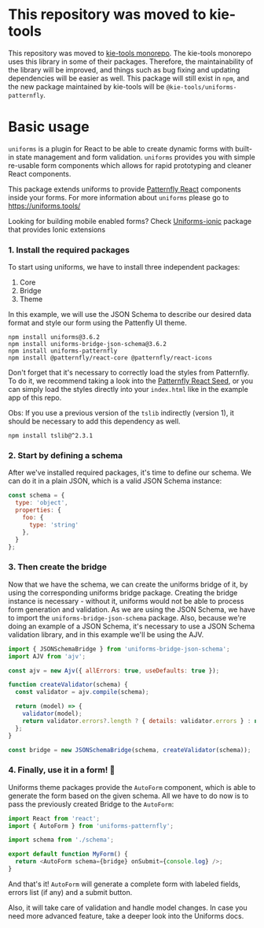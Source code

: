 # This repository was moved to kie-tools
This repository was moved to [kie-tools monorepo](https://github.com/kiegroup/kie-tools/tree/main/packages/uniforms-patternfly). The kie-tools monorepo uses this library in some of their packages. Therefore, the maintainability of the library will be improved, and things such as bug fixing and updating dependencies will be easier as well. This package will still exist in `npm`, and the new package maintained by kie-tools will be `@kie-tools/uniforms-patternfly`.

# Basic usage

`uniforms` is a plugin for React to be able to create dynamic forms with built-in state management and form validation. 
`uniforms` provides you with simple re-usable form components which allows for rapid prototyping and cleaner React components.

This package extends uniforms to provide [Patternfly React](https://www.patternfly.org/v4/) components inside your forms.
For more information about `uniforms` please go to https://uniforms.tools/ 

Looking for building mobile enabled forms? Check [Uniforms-ionic](https://github.com/aerogear/uniforms-ionic) package that provides Ionic extensions

### 1. Install the required packages

To start using uniforms, we have to install three independent packages:

1. Core
2. Bridge
3. Theme

In this example, we will use the JSON Schema to describe our desired data format and style our form using the Pattenfly UI theme.

```shell
npm install uniforms@3.6.2
npm install uniforms-bridge-json-schema@3.6.2
npm install uniforms-patternfly
npm install @patternfly/react-core @patternfly/react-icons
```

Don't forget that it's necessary to correctly load the styles from Patternfly. To do it, we recommend taking a look into the 
[Patternfly React Seed](https://github.com/patternfly/patternfly-react-seed), or you can simply load the styles directly into
your `index.html` like in the example app of this repo.

Obs: If you use a previous version of the `tslib` indirectly (version 1), it should be necessary to add this dependency as well.
```shell
npm install tslib@^2.3.1
```

### 2. Start by defining a schema

After we've installed required packages, it's time to define our schema. We can do it in a plain JSON, which is a valid JSON Schema instance:

```js
const schema = {
  type: 'object',
  properties: {
    foo: {
      type: 'string'
    },
  }
};

```

### 3. Then create the bridge

Now that we have the schema, we can create the uniforms bridge of it, by using the corresponding uniforms bridge package.
Creating the bridge instance is necessary - without it, uniforms would not be able to process form generation and validation.
As we are using the JSON Schema, we have to import the `uniforms-bridge-json-schema` package. Also, because we're doing an
example of a JSON Schema, it's necessary to use a JSON Schema validation library, and in this example we'll be using the AJV.

```js
import { JSONSchemaBridge } from 'uniforms-bridge-json-schema';
import AJV from 'ajv';

const ajv = new Ajv({ allErrors: true, useDefaults: true });

function createValidator(schema) {
  const validator = ajv.compile(schema);

  return (model) => {
    validator(model);
    return validator.errors?.length ? { details: validator.errors } : null;
  };
}

const bridge = new JSONSchemaBridge(schema, createValidator(schema));
```

### 4. Finally, use it in a form! 🎉

Uniforms theme packages provide the `AutoForm` component, which is able to generate the form based on the given schema.
All we have to do now is to pass the previously created Bridge to the `AutoForm`:

```js
import React from 'react';
import { AutoForm } from 'uniforms-patternfly';

import schema from './schema';

export default function MyForm() {
  return <AutoForm schema={bridge} onSubmit={console.log} />;
}
```

And that's it! `AutoForm` will generate a complete form with labeled fields, errors list (if any) and a submit button.

Also, it will take care of validation and handle model changes. In case you need more advanced feature, take a deeper look
into the Uniforms docs.
